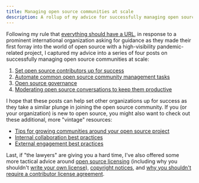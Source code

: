 ```yaml
---
title: Managing open source communities at scale
description: A rollup of my advice for successfully managing open source communities at scale.
---
```


Following my rule that [everything should have a URL](https://ben.balter.com/2015/11/12/why-urls/), in response to a prominent international organization asking for guidance as they made their first forray into the world of open source with a high-visibility pandemic-related project, I captured my advice into a series of four posts on successfully managing open source communities at scale:

1. [Set open source contributors up for success](https://ben.balter.com/2020/05/15/set-open-source-contributors-up-for-success/)
2. [Automate common open source community management tasks](https://ben.balter.com/2020/08/10/automate-common-open-source-community-management-tasks/)
3. [Open source governance](#)
4. [Moderating open source conversations to keep them productive](#)

I hope that these posts can help set other organizations up for success as they take a similar plunge in joining the open source community. If you (or your organization) is new to open source, you might also want to check out these additional, more "vintage" resources:

* [Tips for growing communities around your open source project](https://ben.balter.com/2017/11/10/twelve-tips-for-growing-communities-around-your-open-source-project/)
* [Internal collaboration best practices](https://ben.balter.com/2015/03/08/open-source-best-practices-internal-collaboration/)
* [External engagement best practices](https://ben.balter.com/2015/03/17/open-source-best-practices-external-engagement/)

Last, if "the lawyers" are giving you a hard time, I've also offered some more tactical advice around [open source licensing](https://ben.balter.com/2017/11/28/everything-an-open-source-maintainer-might-need-to-know-about-open-source-licensing/) (including why you shouldn't [write your own license](https://ben.balter.com/2016/08/01/why-you-shouldnt-write-your-own-open-source-license/)), 
[copyright notices](https://ben.balter.com/2015/06/03/copyright-notices-for-websites-and-open-source-projects/), and [why you shouldn't require a contributor license agreement](https://ben.balter.com/2018/01/02/why-you-probably-shouldnt-add-a-cla-to-your-open-source-project/).